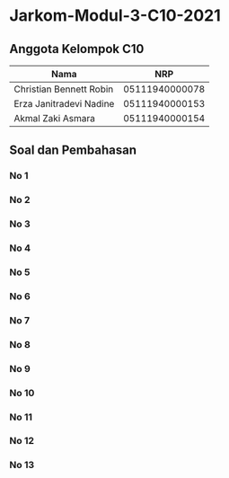 # Jarkom-Modul-3-C10-2021

## Anggota Kelompok C10
| Nama | NRP |
| ------------- | ------------- |
| Christian Bennett Robin | 05111940000078  |
| Erza Janitradevi Nadine  | 05111940000153  |
| Akmal Zaki Asmara  | 05111940000154  |

## Soal dan Pembahasan
### No 1
### No 2
### No 3
### No 4
### No 5
### No 6
### No 7
### No 8
### No 9
### No 10
### No 11
### No 12
### No 13
